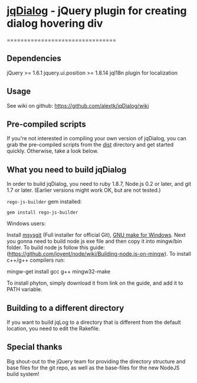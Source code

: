 # [jqDialog]() - jQuery plugin for creating dialog hovering div
================================

Dependencies
-------------------
jQuery >= 1.6.1
jquery.ui.position >= 1.8.14
jqI18n plugin for localization


Usage
---------------------
See wiki on github: https://github.com/alextk/jqDialog/wiki


Pre-compiled scripts
--------------------
If you're not interested in compiling your own version of jqDialog, you can grab the pre-compiled scripts from the
[dist](https://github.com/alextk/jqDialog/tree/master/dist/) directory and get started quickly. Otherwise, take a look below.

What you need to build jqDialog
----------------------------
In order to build jqDialog, you need to ruby 1.8.7, Node.js 0.2 or later, and git 1.7 or later.
(Earlier versions might work OK, but are not tested.)

`rego-js-builder` gem installed:

    gem install rego-js-builder


Windows users:

   Install [msysgit](https://code.google.com/p/msysgit/) (Full installer for official Git),
   [GNU make for Windows](http://gnuwin32.sourceforge.net/packages/make.htm).
   Next you gonna need to build node js exe file and then copy it into mingw/bin folder. To build node js follow this guide:
   (https://github.com/joyent/node/wiki/Building-node.js-on-mingw). To install c++/g++ compilers run:

   mingw-get install gcc g++ mingw32-make

   To install phyton, simply download it from link on the guide, and add it to PATH variable.

Building to a different directory
---------------------------------
If you want to build jqLog to a directory that is different from the default location, you need to edit the Rakefile.


Special thanks
--------------
Big shout-out to the jQuery team for providing the directory structure and base files for the git repo, as well as the base-files for the new NodeJS build system!